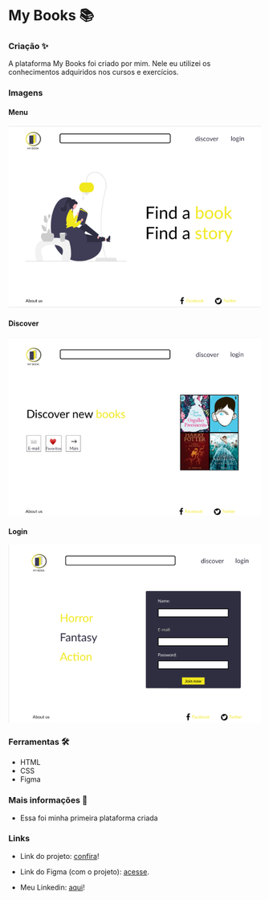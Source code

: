 # My Books 📚
 
### Criação ✨
 
A plataforma My Books foi criado por mim. Nele eu utilizei os conhecimentos adquiridos nos cursos e exercícios. 

### Imagens

#### Menu

![Thumbnail:](https://github.com/suzanadossantos/my_books/blob/main/imagens_projeto/menu.png)

#### Discover

![Thumbnail:](https://github.com/suzanadossantos/my_books/blob/main/imagens_projeto/discover.png)

#### Login

![Thumbnail:](https://github.com/suzanadossantos/my_books/blob/main/imagens_projeto/login.png)

### Ferramentas 🛠️
 
- HTML
- CSS
- Figma

### Mais informações 🤔

- Essa foi minha primeira plataforma criada

### Links

- Link do projeto: <a href="https://suzanadossantos.github.io/my_books">confira</a>!

- Link do Figma (com o projeto): <a href="https://www.figma.com/file/PpoPB4ZUYlaqxc6FguvtnO/my_books?node-id=0%3A1">acesse</a>.

- Meu Linkedin: <a href="https://www.linkedin.com/in/suzana-dos-santos-dev/">aqui</a>!
